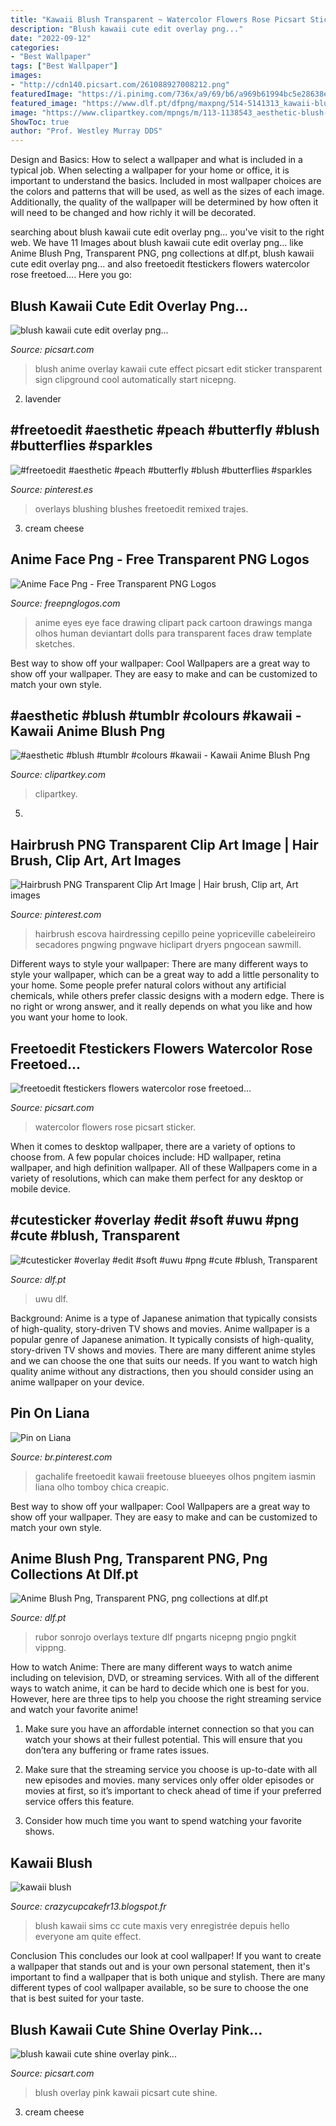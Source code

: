 ```yaml
---
title: "Kawaii Blush Transparent ~ Watercolor Flowers Rose Picsart Sticker"
description: "Blush kawaii cute edit overlay png..."
date: "2022-09-12"
categories:
- "Best Wallpaper"
tags: ["Best Wallpaper"]
images:
- "http://cdn140.picsart.com/261088927008212.png"
featuredImage: "https://i.pinimg.com/736x/a9/69/b6/a969b61994bc5e28638e4e2cf04f19d5.jpg"
featured_image: "https://www.dlf.pt/dfpng/maxpng/514-5141313_kawaii-blush-png.png"
image: "https://www.clipartkey.com/mpngs/m/113-1138543_aesthetic-blush-tumblr-colours-kawaii-kawaii-anime-blush.png"
ShowToc: true
author: "Prof. Westley Murray DDS"
---
```



Design and Basics: How to select a wallpaper and what is included in a typical job.
When selecting a wallpaper for your home or office, it is important to understand the basics. Included in most wallpaper choices are the colors and patterns that will be used, as well as the sizes of each image. Additionally, the quality of the wallpaper will be determined by how often it will need to be changed and how richly it will be decorated.

	

		
searching about blush kawaii cute edit overlay png... you've visit to the right web. We have 11 Images about blush kawaii cute edit overlay png... like Anime Blush Png, Transparent PNG, png collections at dlf.pt, blush kawaii cute edit overlay png... and also freetoedit ftestickers flowers watercolor rose freetoed.... Here you go:
		
    
## Blush Kawaii Cute Edit Overlay Png...

<img loading=lazy src="http://cdn140.picsart.com/261088927008212.png" onerror="this.onerror=null;this.src='https://tse3.mm.bing.net/th?id=OIP.wN5vFavQQupE9ggqAF2t4QAAAA&amp;pid=15.1';" alt="blush kawaii cute edit overlay png...">

_Source: picsart.com_

>blush anime overlay kawaii cute effect picsart edit sticker transparent sign clipground cool automatically start nicepng. 

	

2. lavender 

    
## #freetoedit #aesthetic #peach #butterfly #blush #butterflies #sparkles

<img loading=lazy src="https://i.pinimg.com/736x/a9/69/b6/a969b61994bc5e28638e4e2cf04f19d5.jpg" onerror="this.onerror=null;this.src='https://tse1.mm.bing.net/th?id=OIP.cPoLf9irajeTiIXUEql86gHaHa&amp;pid=15.1';" alt="#freetoedit #aesthetic #peach #butterfly #blush #butterflies #sparkles">

_Source: pinterest.es_

>overlays blushing blushes freetoedit remixed trajes. 

	

3. cream cheese 

    
## Anime Face Png - Free Transparent PNG Logos

<img loading=lazy src="https://www.freepnglogos.com/uploads/anime-face-png/anime-eyes-pack-tashamille-deviantart-16.png" onerror="this.onerror=null;this.src='https://tse1.mm.bing.net/th?id=OIP.CstZEvC2BQWdGOcP5RZwYAAAAA&amp;pid=15.1';" alt="Anime Face Png - Free Transparent PNG Logos">

_Source: freepnglogos.com_

>anime eyes eye face drawing clipart pack cartoon drawings manga olhos human deviantart dolls para transparent faces draw template sketches. 

	

Best way to show off your wallpaper:
Cool Wallpapers are a great way to show off your wallpaper. They are easy to make and can be customized to match your own style.

    
## #aesthetic #blush #tumblr #colours #kawaii - Kawaii Anime Blush Png

<img loading=lazy src="https://www.clipartkey.com/mpngs/m/113-1138543_aesthetic-blush-tumblr-colours-kawaii-kawaii-anime-blush.png" onerror="this.onerror=null;this.src='https://tse1.mm.bing.net/th?id=OIP.mrC9dVfycFPwo52t0XR-3gEsB6&amp;pid=15.1';" alt="#aesthetic #blush #tumblr #colours #kawaii - Kawaii Anime Blush Png">

_Source: clipartkey.com_

>clipartkey. 

	

5.

    
## Hairbrush PNG Transparent Clip Art Image | Hair Brush, Clip Art, Art Images

<img loading=lazy src="https://i.pinimg.com/originals/d1/f0/b0/d1f0b00bccb23a89e22577f4fa21798c.png" onerror="this.onerror=null;this.src='https://tse4.mm.bing.net/th?id=OIP.4RCCKIhXOCFD1l0WddPs-AAAAA&amp;pid=15.1';" alt="Hairbrush PNG Transparent Clip Art Image | Hair brush, Clip art, Art images">

_Source: pinterest.com_

>hairbrush escova hairdressing cepillo peine yopriceville cabeleireiro secadores pngwing pngwave hiclipart dryers pngocean sawmill. 

	

Different ways to style your wallpaper:
There are many different ways to style your wallpaper, which can be a great way to add a little personality to your home. Some people prefer natural colors without any artificial chemicals, while others prefer classic designs with a modern edge. There is no right or wrong answer, and it really depends on what you like and how you want your home to look.

    
## Freetoedit Ftestickers Flowers Watercolor Rose Freetoed...

<img loading=lazy src="http://cdn140.picsart.com/258886436011212.png" onerror="this.onerror=null;this.src='https://tse3.mm.bing.net/th?id=OIP.tvo2tMBTW6W9ogCif3CCPwHaFR&amp;pid=15.1';" alt="freetoedit ftestickers flowers watercolor rose freetoed...">

_Source: picsart.com_

>watercolor flowers rose picsart sticker. 

	

When it comes to desktop wallpaper, there are a variety of options to choose from. A few popular choices include: HD wallpaper, retina wallpaper, and high definition wallpaper. All of these Wallpapers come in a variety of resolutions, which can make them perfect for any desktop or mobile device. 

    
## #cutesticker #overlay #edit #soft #uwu #png #cute #blush, Transparent

<img loading=lazy src="https://www.dlf.pt/dfpng/maxpng/514-5141313_kawaii-blush-png.png" onerror="this.onerror=null;this.src='https://tse4.mm.bing.net/th?id=OIP.fgmWFSRGXpzYSK9KvIaO5QHaEV&amp;pid=15.1';" alt="#cutesticker #overlay #edit #soft #uwu #png #cute #blush, Transparent">

_Source: dlf.pt_

>uwu dlf. 

	

Background: Anime is a type of Japanese animation that typically consists of high-quality, story-driven TV shows and movies.
Anime wallpaper is a popular genre of Japanese animation. It typically consists of high-quality, story-driven TV shows and movies. There are many different anime styles and we can choose the one that suits our needs. If you want to watch high quality anime without any distractions, then you should consider using an anime wallpaper on your device.

    
## Pin On Liana

<img loading=lazy src="https://i.pinimg.com/736x/6c/5f/74/6c5f74ba65e3c69b2799c2f183daa1f6.jpg" onerror="this.onerror=null;this.src='https://tse2.mm.bing.net/th?id=OIP.g7sVT2V4oF4kLs7Up62A9wHaHR&amp;pid=15.1';" alt="Pin on Liana">

_Source: br.pinterest.com_

>gachalife freetoedit kawaii freetouse blueeyes olhos pngitem iasmin liana olho tomboy chica creapic. 

	

Best way to show off your wallpaper:
Cool Wallpapers are a great way to show off your wallpaper. They are easy to make and can be customized to match your own style.

    
## Anime Blush Png, Transparent PNG, Png Collections At Dlf.pt

<img loading=lazy src="https://www.dlf.pt/png/big/24/243339_anime-blush-png.png" onerror="this.onerror=null;this.src='https://tse3.mm.bing.net/th?id=OIP.LkPq2M1XaJx3m70gNwAp1AHaEv&amp;pid=15.1';" alt="Anime Blush Png, Transparent PNG, png collections at dlf.pt">

_Source: dlf.pt_

>rubor sonrojo overlays texture dlf pngarts nicepng pngio pngkit vippng. 

	

How to watch Anime: There are many different ways to watch anime including on television, DVD, or streaming services.
With all of the different ways to watch anime, it can be hard to decide which one is best for you. However, here are three tips to help you choose the right streaming service and watch your favorite anime!
1. Make sure you have an affordable internet connection so that you can watch your shows at their fullest potential. This will ensure that you don’tera any buffering or frame rates issues.

2. Make sure that the streaming service you choose is up-to-date with all new episodes and movies. many services only offer older episodes or movies at first, so it’s important to check ahead of time if your preferred service offers this feature.

3. Consider how much time you want to spend watching your favorite shows.

    
## Kawaii Blush

<img loading=lazy src="https://3.bp.blogspot.com/-Es37-nOEsfU/WJjlZPexFWI/AAAAAAAAAJo/e8SeypG_wOgsrkVT8iCicLLr3uKIS7j_wCLcB/s1600/preview.png" onerror="this.onerror=null;this.src='https://tse4.mm.bing.net/th?id=OIP.Didu6eHzfct7mtK4AEJR4gHaEI&amp;pid=15.1';" alt="kawaii blush">

_Source: crazycupcakefr13.blogspot.fr_

>blush kawaii sims cc cute maxis very enregistrée depuis hello everyone am quite effect. 

	

Conclusion
This concludes our look at cool wallpaper! If you want to create a wallpaper that stands out and is your own personal statement, then it's important to find a wallpaper that is both unique and stylish. There are many different types of cool wallpaper available, so be sure to choose the one that is best suited for your taste.

    
## Blush Kawaii Cute Shine Overlay Pink...

<img loading=lazy src="https://cdn141.picsart.com/282868349010211.png" onerror="this.onerror=null;this.src='https://tse1.mm.bing.net/th?id=OIP.aqEWxozgTX7praFfUPinCQHaHa&amp;pid=15.1';" alt="blush kawaii cute shine overlay pink...">

_Source: picsart.com_

>blush overlay pink kawaii picsart cute shine. 

	

3. cream cheese 

